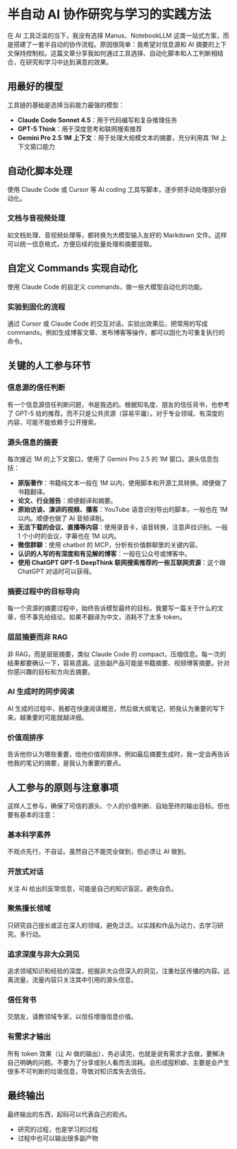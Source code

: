 # 半自动 AI 协作研究与学习的实践方法

在 AI 工具泛滥的当下，我没有选择 Manus、NotebookLLM 这类一站式方案，而是搭建了一套半自动的协作流程。原因很简单：我希望对信息源和 AI 摘要的上下文保持控制权。这篇文章分享我如何通过工具选择、自动化脚本和人工判断相结合，在研究和学习中达到满意的效果。

## 用最好的模型

工具链的基础是选择当前能力最强的模型：

- **Claude Code Sonnet 4.5**：用于代码编写和复杂推理任务
- **GPT-5 Think**：用于深度思考和联网搜索推荐
- **Gemini Pro 2.5 1M 上下文**：用于处理大规模文本的摘要，充分利用其 1M 上下文窗口能力

## 自动化脚本处理

使用 Claude Code 或 Cursor 等 AI coding 工具写脚本，逐步把手动处理部分自动化。

### 文档与音视频处理

如文档处理、音视频处理等，都转换为大模型输入友好的 Markdown 文件。这样可以统一信息格式，方便后续的批量处理和摘要提取。

## 自定义 Commands 实现自动化

使用 Claude Code 的自定义 commands，做一些大模型自动化的功能。

### 实验到固化的流程

通过 Cursor 或 Claude Code 的交互对话，实验出效果后，把常用的写成 commands。例如生成博客文章、发布博客等操作，都可以固化为可重复执行的命令。

## 关键的人工参与环节

### 信息源的信任判断

有一个信息源信任判断问题，书是我选的。根据知名度、朋友的信任背书，也参考了 GPT-5 给的推荐。而不只是公共资源（容易平庸）。对于专业领域、有深度的内容，可能不能依赖于公开搜索。

### 源头信息的摘要

每次接近 1M 的上下文窗口，使用了 Gemini Pro 2.5 的 1M 窗口。源头信息包括：

- **原版著作**：书籍纯文本一般在 1M 以内，使用脚本和开源工具转换。顺便做了书籍翻译。
- **论文、行业报告**：顺便翻译和摘要。
- **原始访谈、演讲的视频、播客**：YouTube 语音识别导出的脚本，一般也在 1M 以内。顺便也做了 AI 音频译制。
- **无法下载的会议、直播等内容**：使用录音卡，语音转换，注意声纹识别。一般 1 个小时的会议，字幕也在 1M 以内。
- **微信群聊**：使用 chatbot 的 MCP，分析有价值群聊里的关键内容。
- **认识的人写的有深度和有见解的博客**：一般在公众号或博客中。
- **使用 ChatGPT GPT-5 DeepThink 联网搜索推荐的一些互联网资源**：这个跟 ChatGPT 对话时可以获得。

### 摘要过程中的目标导向

每一个资源的摘要过程中，始终告诉模型最终的目标。我要写一篇关于什么的文章，但不事先给结论。如果不翻译为中文，消耗不了太多 token。

### 层层摘要而非 RAG

非 RAG，而是层层摘要，类似 Claude Code 的 compact，压缩信息。每一次的结果都要确认一下，容易遗漏。这些副产品可能是书籍摘要、视频博客摘要。针对你感兴趣的目标和方向去摘要。

### AI 生成时的同步阅读

AI 生成的过程中，我都在快速阅读概览，然后做大纲笔记，把我认为重要的写下来。越重要的可能就越详细。

### 价值观排序

告诉他你认为哪些重要，给他价值观排序。例如最后摘要生成时，我一定会再告诉他我的笔记的摘要，是我认为重要的要点。

## 人工参与的原则与注意事项

这样人工参与，确保了可信的源头、个人的价值判断、自始至终的输出目标。但也要有基本的注意：

### 基本科学素养

不观点先行，不自证。虽然自己不能完全做到，但必须让 AI 做到。

### 开放式对话

关注 AI 给出的反常信息，可能是自己的知识盲区。避免自负。

### 聚焦擅长领域

只研究自己擅长或正在深入的领域，避免泛泛。以实践和作品为动力，去学习研究。多行动。

### 追求深度与非大众洞见

追求领域知识和经验的深度，挖掘非大众但深入的洞见，注重社区传播的内容。远离流量，流量内容只关注其中引用的源头信息。

### 信任背书

交朋友，请教领域专家，以信任增强信息价值。

### 有需求才输出

所有 token 效果（让 AI 做的输出），务必读完，也就是说有需求才去做，要解决自己明确的问题。不要为了分享或别人看而去消耗。会形成囤积癖，主要是会产生很多不可判断的垃圾信息，导致对知识库失去信任。

## 最终输出

最终输出的东西，起码可以代表自己的观点。

- 研究的过程，也是学习的过程
- 过程中也可以输出很多副产物